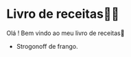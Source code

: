 # Livro de receitas:man_cook:

Olá ! Bem vindo ao meu livro de receitas:wave:

- Strogonoff de frango.
